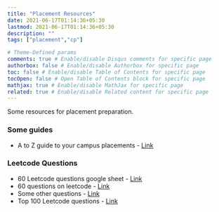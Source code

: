 ```yaml
---
title: "Placement Resources"
date: 2021-06-17T01:14:36+05:30
lastmod: 2021-06-17T01:14:36+05:30
description: ""
tags: ["placement","cp"]

# Theme-Defined params
comments: true # Enable/disable Disqus comments for specific page
authorbox: false # Enable/disable Authorbox for specific page
toc: false # Enable/disable Table of Contents for specific page
tocOpen: false # Open Table of Contents block for specific page
mathjax: true # Enable/disable MathJax for specific page
related: true # Enable/disable Related content for specific page
---
```

Some resources for placement preparation.
<!--more-->

### Some guides
- A to Z guide to your campus placements - [Link](https://nitinkgp23.github.io/2020/09/23/A-to-Z-guide-to-your-campus-placements)

### Leetcode Questions
- 60 Leetcode questions google sheet - [Link](https://docs.google.com/spreadsheets/d/1Y98QKaYPazWImEt1nA_ocpGNJ-yQjH1FAsVQhUQ7OTw/edit#gid=0)
- 60 questions on leetcode - [Link](https://leetcode.com/list/xo2bgr0r)
- Some other questions - [Link](https://leetcode.com/discuss/career/449135/how-to-effectively-use-leetcode-to-prepare-for-interviews)
- Top 100 Leetcode questions - [Link](https://nitinkgp23.github.io/2019/09/25/Leetcode/)
